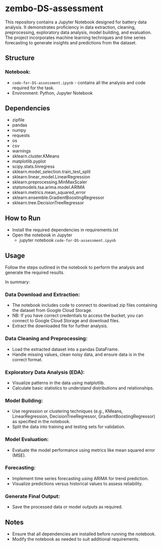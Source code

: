 # zembo-DS-assessment
This repository contains a Jupyter Notebook designed for battery data analysis. It demonstrates proficiency in data extraction, cleaning, preprocessing, exploratory data analysis, model building, and evaluation. The project incorporates machine learning techniques and time series forecasting to generate insights and predictions from the dataset.

## Structure
### Notebook:
- `code-for-DS-assessment.ipynb` - contains all the analysis and code required for the task.
- Environment: Python, Jupyter Notebook

## Dependencies
- zipfile
- pandas
- numpy
- requests
- os
- csv
- warnings
- sklearn.cluster.KMeans
- matplotlib.pyplot
- scipy.stats.linregress
- sklearn.model_selection.train_test_split
- sklearn.linear_model.LinearRegression
- sklearn.preprocessing.MinMaxScaler
- statsmodels.tsa.arima.model.ARIMA
- sklearn.metrics.mean_squared_error
- sklearn.ensemble.GradientBoostingRegressor
- sklearn.tree.DecisionTreeRegressor

## How to Run
- Install the required dependencies in requirements.txt
- Open the notebook in Jupyter
    - jupyter notebook `code-for-DS-assessment.ipynb`

## Usage
Follow the steps outlined in the notebook to perform the analysis and generate the required results.

In summary:
### Data Download and Extraction:
- The notebook includes code to connect to download zip files containing the dataset from Google Cloud Storage.
- NB: If you have correct credentials to access the bucket, you can connect to Google Cloud Storage and download files.
- Extract the downloaded file for further analysis.

### Data Cleaning and Preprocessing:
- Load the extracted dataset into a pandas DataFrame.
- Handle missing values, clean noisy data, and ensure data is in the correct format.

### Exploratory Data Analysis (EDA):
- Visualize patterns in the data using matplotlib.
- Calculate basic statistics to understand distributions and relationships.

### Model Building:
- Use regression or clustering techniques (e.g., KMeans, LinearRegression, DecisionTreeRegressor, GradientBoostingRegressor) as specified in the notebook.
- Split the data into training and testing sets for validation.

### Model Evaluation:
- Evaluate the model performance using metrics like mean squared error (MSE).

### Forecasting:
- Implement time series forecasting using ARIMA for trend prediction.
- Visualize predictions versus historical values to assess reliability.

### Generate Final Output:
- Save the processed data or model outputs as required.

## Notes
- Ensure that all dependencies are installed before running the notebook.
- Modify the notebook as needed to suit additional requirements.
